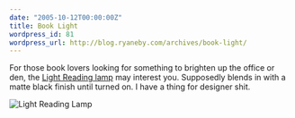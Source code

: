 ```yaml
---
date: "2005-10-12T00:00:00Z"
title: Book Light
wordpress_id: 81
wordpress_url: http://blog.ryaneby.com/archives/book-light/
---
```

For those book lovers looking for something to brighten up the office or den, the <a href="http://www.thorstenvanelten.com/lighting/product/index.php?ID=4">Light Reading lamp</a> may interest you. Supposedly blends in with a matte black finish until turned on. I have a thing for designer shit.

<img src='http://blog.ryaneby.com/wp-content/light_reading.jpg' alt='Light Reading Lamp' />
